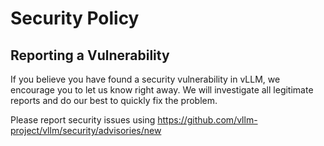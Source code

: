 # Security Policy

## Reporting a Vulnerability

If you believe you have found a security vulnerability in vLLM, we encourage you to let us know right away. 
We will investigate all legitimate reports and do our best to quickly fix the problem.

Please report security issues using https://github.com/vllm-project/vllm/security/advisories/new

